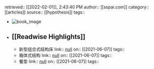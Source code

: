 retrieved:: [[2022-02-01]], 2:43:40 PM
              author:: [[sspai.com]]
              category:: [[articles]]
              source:: [[hypothesis]]
              tags::

- ![book_image](https://readwise-assets.s3.amazonaws.com/static/images/article1.be68295a7e40.png)
- ## [[Readwise Highlights]]
	- 新型组合式结构床
	                link:: [null](null)
	                on:: [[2021-06-07]]
	                tags::
	- 箱体式结构
	                link:: [null](null)
	                on:: [[2021-06-07]]
	                tags::
	- 餐垫
	                link:: [null](null)
	                on:: [[2021-06-07]]
	                tags::